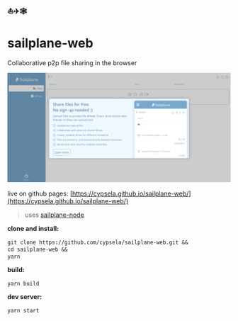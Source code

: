 ### ⛵✈🕸
# sailplane-web
Collaborative p2p file sharing in the browser

[![homepage](./imgs/homepage.png?raw=true)](https://cypsela.github.io/sailplane-web/)

live on github pages: [https://cypsela.github.io/sailplane-web/](https://cypsela.github.io/sailplane-web/)

> uses [sailplane-node](https://github.com/cypsela/sailplane-node)

**clone and install:**
```
git clone https://github.com/cypsela/sailplane-web.git &&
cd sailplane-web &&
yarn
```

**build:**
```
yarn build
```

**dev server:**
```
yarn start
```
